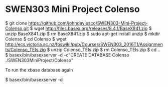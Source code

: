 # SWEN303 Mini Project Colenso

$ git clone https://github.com/johndaviesco/SWEN303-Mini-Project-Colenso.git
$ wget http://files.basex.org/releases/8.4.1/BaseX841.zip
$ unzip BaseX841.zip
$ rm BaseX841.zip
$ sudo apt-get install unzip
$ mkdir Colenso
$ cd Colenso
$ wget http://ecs.victoria.ac.nz/foswiki/pub/Courses/SWEN303_2016T1/Assignments/Colenso_TEIs.zip
$ unzip Colenso_TEIs.zip
$ rm Colenso_TEIs.zip
$ cd ..
$ basex/bin/basexserver -d -c"CREATE DATABASE Colenso ./SWEN303MiniProject/Colenso"

To run the xbase database again

$ basex/bin/basexserver -d
